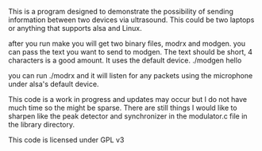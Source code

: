 This is a program designed to demonstrate the possibility of sending information between two devices via ultrasound. This could be two laptops or anything that supports alsa and Linux.

after you run make you will get two binary files, modrx and modgen. you can pass the text you want to send to modgen. The text should be short, 4 characters is a good amount. It uses the default device.
./modgen hello

you can run ./modrx and it will listen for any packets using the microphone under alsa's default device.

This code is a work in progress and updates may occur but I do not have much time so the might be sparse. There are still things I would like to sharpen like the peak detector and synchronizer in the modulator.c file in the library directory.

This code is licensed under GPL v3
